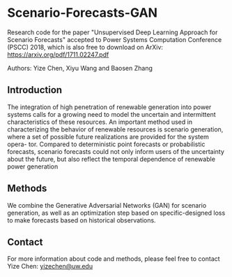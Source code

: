 # Scenario-Forecasts-GAN
Research code for the paper "Unsupervised Deep Learning Approach for Scenario Forecasts" accepted to Power Systems Computation Conference (PSCC) 2018, which is also free to download on ArXiv:
https://arxiv.org/pdf/1711.02247.pdf

Authors: Yize Chen, Xiyu Wang and Baosen Zhang

## Introduction
The integration of high penetration of renewable generation into  power  systems  calls  for  a  growing  need  to  model  the uncertain  and  intermittent characteristics of these resources. An  important  method  used  in  characterizing  the  behavior  of renewable  resources  is scenario  generation,  where a set of possible future realizations are provided for the system opera-
tor. Compared to deterministic point forecasts or probabilistic forecasts, scenario forecasts could not only inform users of the uncertainty about the future, but also reflect the temporal dependence  of  renewable  power  generation

## Methods
We combine the Generative Adversarial Networks (GAN) for scenario generation, as well as an optimization step based on specific-designed loss to make forecasts based on historical observations.

## Contact
For more information about code and methods, please feel free to contact Yize Chen: yizechen@uw.edu
